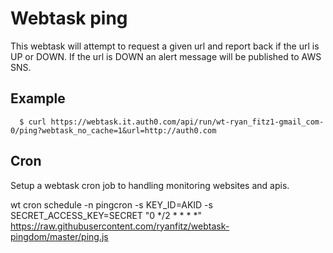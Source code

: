
# Webtask ping

This webtask will attempt to request a given url and report back if the url
is UP or DOWN. If the url is DOWN an alert message will be published to AWS SNS.

## Example

```
  $ curl https://webtask.it.auth0.com/api/run/wt-ryan_fitz1-gmail_com-0/ping?webtask_no_cache=1&url=http://auth0.com
```

## Cron

Setup a webtask cron job to handling monitoring websites and apis.

wt cron schedule -n pingcron -s KEY_ID=AKID -s SECRET_ACCESS_KEY=SECRET "0 */2 * * * *" https://raw.githubusercontent.com/ryanfitz/webtask-pingdom/master/ping.js